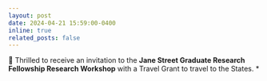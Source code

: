 ```yaml
---
layout: post
date: 2024-04-21 15:59:00-0400
inline: true
related_posts: false
---
```


🌟 Thrilled to receive an invitation to the **Jane Street Graduate Research Fellowship Research Workshop** with a Travel Grant to travel to the States. *
